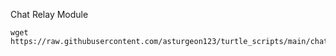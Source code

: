 
Chat Relay Module
```
wget https://raw.githubusercontent.com/asturgeon123/turtle_scripts/main/chat_relay.lua
```
